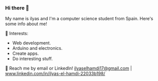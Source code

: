 ### Hi there 👋

My name is ilyas and I'm a computer science student from Spain. Here's some info about me!

🌱 Interests:

- Web development.
- Arduino and electronics.
- Create apps.
- Do interesting stuff.

💬 Reach me by email or LinkedIn! ilyaselhamdi17@gmail.com | www.linkedin.com/in/ilyas-el-hamdi-22033b198/
